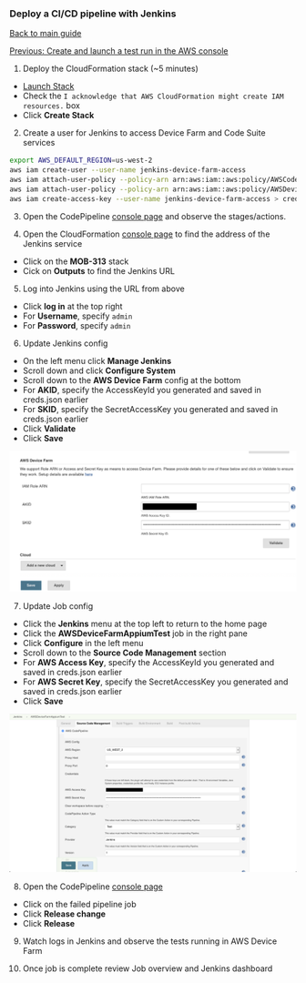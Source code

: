 ### Deploy a CI/CD pipeline with Jenkins

[Back to main guide](../README.md) 

[Previous: Create and launch a test run in the AWS console](device-farm-console.md)

1. Deploy the CloudFormation stack (~5 minutes)
  - <a href="https://us-west-2.console.aws.amazon.com/cloudformation/home?region=us-west-2#/stacks/create/review?templateURL=https://reinvent2019-mob313.s3-us-west-2.amazonaws.com/template.yml&stackName=MOB-313" target="_blank">Launch Stack</a>
  - Check the `I acknowledge that AWS CloudFormation might create IAM resources.` box
  - Click **Create Stack**

2. Create a user for Jenkins to access Device Farm and Code Suite services

```bash
export AWS_DEFAULT_REGION=us-west-2
aws iam create-user --user-name jenkins-device-farm-access
aws iam attach-user-policy --policy-arn arn:aws:iam::aws:policy/AWSCodePipelineCustomActionAccess  --user-name jenkins-device-farm-access
aws iam attach-user-policy --policy-arn arn:aws:iam::aws:policy/AWSDeviceFarmFullAccess --user-name jenkins-device-farm-access
aws iam create-access-key --user-name jenkins-device-farm-access > creds.json; cat creds.json
```

3. Open the CodePipeline [console page](https://us-west-2.console.aws.amazon.com/codesuite/codepipeline/pipelines?region=us-west-2) and observe the stages/actions.

4. Open the CloudFormation [console page](https://us-west-2.console.aws.amazon.com/cloudformation/home?region=us-west-2#/stacks?filteringText=&filteringStatus=active&viewNested=true&hideStacks=false) to find the address of the Jenkins service
  - Click on the **MOB-313** stack
  - Cick on **Outputs** to find the Jenkins URL

5. Log into Jenkins using the URL from above
  - Click **log in** at the top right
  - For **Username**, specify `admin`
  - For **Password**, specify `admin`

6. Update Jenkins config
  - On the left menu click **Manage Jenkins**
  - Scroll down and click **Configure System**
  - Scroll down to the **AWS Device Farm** config at the bottom
  - For **AKID**, specify the AccessKeyId you generated and saved in creds.json earlier
  - For **SKID**, specify the SecretAccessKey you generated and saved in creds.json earlier
  - Click **Validate**
  - Click **Save**

![](../images/cicd-jenkins-1.png)

7. Update Job config
  - Click the **Jenkins** menu at the top left to return to the home page
  - Click the **AWSDeviceFarmAppiumTest** job in the right pane
  - Click **Configure** in the left menu
  - Scroll down to the **Source Code Management** section
  - For **AWS Access Key**, specify the AccessKeyId you generated and saved in creds.json earlier
  - For **AWS Secret Key**, specify the SecretAccessKey you generated and saved in creds.json earlier
  - Click **Save**

  ![](../images/cicd-jenkins-2.png)

8. Open the CodePipeline [console page](https://us-west-2.console.aws.amazon.com/codesuite/codepipeline/pipelines?region=us-west-2)
  - Click on the failed pipeline job
  - Click **Release change**
  - Click **Release**

9. Watch logs in Jenkins and observe the tests running in AWS Device Farm

10. Once job is complete review Job overview and Jenkins dashboard
